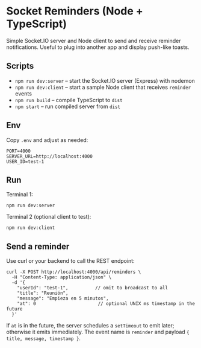 # Socket Reminders (Node + TypeScript)

Simple Socket.IO server and Node client to send and receive reminder notifications. Useful to plug into another app and display push-like toasts.

## Scripts

- `npm run dev:server` – start the Socket.IO server (Express) with nodemon
- `npm run dev:client` – start a sample Node client that receives `reminder` events
- `npm run build` – compile TypeScript to `dist`
- `npm start` – run compiled server from `dist`

## Env

Copy `.env` and adjust as needed:

```
PORT=4000
SERVER_URL=http://localhost:4000
USER_ID=test-1
```

## Run

Terminal 1:

```
npm run dev:server
```

Terminal 2 (optional client to test):

```
npm run dev:client
```

## Send a reminder

Use curl or your backend to call the REST endpoint:

```
curl -X POST http://localhost:4000/api/reminders \
  -H "Content-Type: application/json" \
  -d '{
    "userId": "test-1",          // omit to broadcast to all
    "title": "Reunión",
    "message": "Empieza en 5 minutos",
    "at": 0                       // optional UNIX ms timestamp in the future
  }'
```

If `at` is in the future, the server schedules a `setTimeout` to emit later; otherwise it emits immediately. The event name is `reminder` and payload `{ title, message, timestamp }`.


